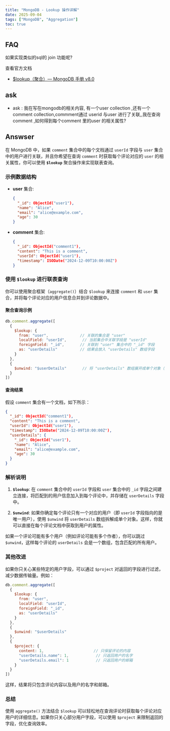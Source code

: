 ```yaml
---
title: "MongoDB - Lookup 操作详解"
date: 2025-09-04
tags: ["MongoDB", "Aggregation"]
toc: true
---
```


## FAQ

如果实现类似的sql的 join 功能呢?

查看官方文档

- [$lookup（聚合）— MongoDB 手册 v8.0](https://www.mongodb.com/zh-cn/docs/manual/reference/operator/aggregation/lookup/)


## ask

- ask : 我在写在mongodb的相关内容, 有一个user collection  ,还有一个comment collection,commment通过 userid 与user 进行了关联,,我在查询comment ,如何得到每个comment 里的user 的相关属性?


## Answser


在 MongoDB 中，如果 `comment` 集合中的每个文档通过 `userId` 字段与 `user` 集合中的用户进行关联，并且你希望在查询 `comment` 时获取每个评论对应的 `user` 的相关属性，你可以使用 **`$lookup`** 聚合操作来实现联表查询。

### 示例数据结构

- **user** 集合:
  ```json
  {
    "_id": ObjectId("user1"),
    "name": "Alice",
    "email": "alice@example.com",
    "age": 30
  }
  ```

- **comment** 集合:
  ```json
  {
    "_id": ObjectId("comment1"),
    "content": "This is a comment",
    "userId": ObjectId("user1"),
    "timestamp": ISODate("2024-12-09T10:00:00Z")
  }
  ```

### 使用 `$lookup` 进行联表查询

你可以使用聚合框架（`aggregate()`）结合 `$lookup` 来连接 `comment` 和 `user` 集合，并将每个评论对应的用户信息合并到评论数据中。

#### 聚合查询示例

```javascript
db.comment.aggregate([
  {
    $lookup: {
      from: "user",              // 关联的集合是 "user"
      localField: "userId",       // 当前集合中关联字段是 "userId"
      foreignField: "_id",       // 关联到 "user" 集合中的 "_id" 字段
      as: "userDetails"          // 结果会放入 "userDetails" 数组字段
    }
  },
  {
    $unwind: "$userDetails"       // 将 "userDetails" 数组展开成单个对象（如果每个评论只能有一个用户的话）
  }
])
```

#### 查询结果

假设 `comment` 集合有一个文档，如下所示：

```json
{
  "_id": ObjectId("comment1"),
  "content": "This is a comment",
  "userId": ObjectId("user1"),
  "timestamp": ISODate("2024-12-09T10:00:00Z"),
  "userDetails": {
    "_id": ObjectId("user1"),
    "name": "Alice",
    "email": "alice@example.com",
    "age": 30
  }
}
```

### 解析说明

1. **`$lookup`**: 在 `comment` 集合中的 `userId` 字段和 `user` 集合中的 `_id` 字段之间建立连接，将匹配到的用户信息加入到每个评论中，并存储在 `userDetails` 字段中。

2. **`$unwind`**: 如果你确定每个评论只有一个对应的用户（即 `userId` 字段指向的是唯一用户），使用 `$unwind` 将 `userDetails` 数组拆解成单个对象。这样，你就可以直接在每个评论文档中获取到用户的属性。

如果一个评论可能有多个用户（例如评论可能有多个作者），你可以跳过 `$unwind`，这样每个评论的 `userDetails` 会是一个数组，包含匹配的所有用户。

### 其他改进

如果你只关心某些特定的用户字段，可以通过 `$project` 对返回的字段进行过滤，减少数据传输量。例如：

```javascript
db.comment.aggregate([
  {
    $lookup: {
      from: "user",
      localField: "userId",
      foreignField: "_id",
      as: "userDetails"
    }
  },
  {
    $unwind: "$userDetails"
  },
  {
    $project: {
      content: 1,                      // 只保留评论的内容
      "userDetails.name": 1,            // 只返回用户的名字
      "userDetails.email": 1            // 只返回用户的邮箱
    }
  }
])
```

这样，结果将只包含评论内容以及用户的名字和邮箱。

### 总结

使用 `aggregate()` 方法结合 `$lookup` 可以轻松地在查询评论时获取每个评论对应用户的详细信息。如果你只关心部分用户字段，可以使用 `$project` 来限制返回的字段，优化查询效率。
